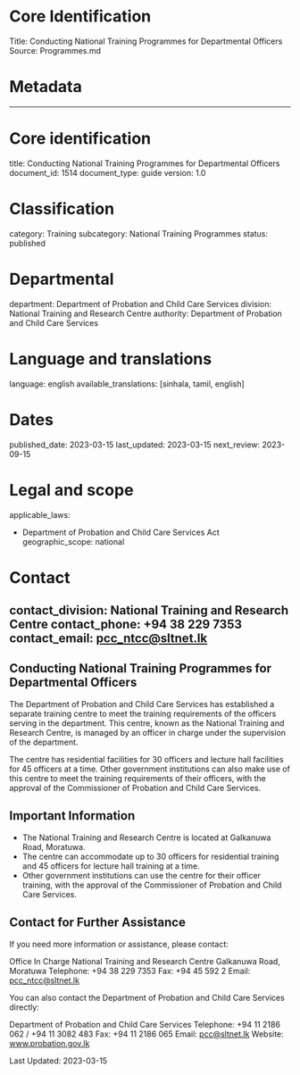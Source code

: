 # Core Identification
Title: Conducting National Training Programmes for Departmental Officers
Source: Programmes.md

# Metadata
---
# Core identification
title: Conducting National Training Programmes for Departmental Officers
document_id: 1514
document_type: guide
version: 1.0

# Classification
category: Training
subcategory: National Training Programmes
status: published

# Departmental
department: Department of Probation and Child Care Services
division: National Training and Research Centre
authority: Department of Probation and Child Care Services

# Language and translations
language: english
available_translations: [sinhala, tamil, english]

# Dates
published_date: 2023-03-15
last_updated: 2023-03-15
next_review: 2023-09-15

# Legal and scope
applicable_laws:
 - Department of Probation and Child Care Services Act
geographic_scope: national

# Contact
contact_division: National Training and Research Centre
contact_phone: +94 38 229 7353
contact_email: pcc_ntcc@sltnet.lk
---

## Conducting National Training Programmes for Departmental Officers

The Department of Probation and Child Care Services has established a separate training centre to meet the training requirements of the officers serving in the department. This centre, known as the National Training and Research Centre, is managed by an officer in charge under the supervision of the department.

The centre has residential facilities for 30 officers and lecture hall facilities for 45 officers at a time. Other government institutions can also make use of this centre to meet the training requirements of their officers, with the approval of the Commissioner of Probation and Child Care Services.

## Important Information

- The National Training and Research Centre is located at Galkanuwa Road, Moratuwa.
- The centre can accommodate up to 30 officers for residential training and 45 officers for lecture hall training at a time.
- Other government institutions can use the centre for their officer training, with the approval of the Commissioner of Probation and Child Care Services.

## Contact for Further Assistance

If you need more information or assistance, please contact:

Office In Charge
National Training and Research Centre
Galkanuwa Road, Moratuwa
Telephone: +94 38 229 7353
Fax: +94 45 592 2
Email: pcc_ntcc@sltnet.lk

You can also contact the Department of Probation and Child Care Services directly:

Department of Probation and Child Care Services
Telephone: +94 11 2186 062 / +94 11 3082 483
Fax: +94 11 2186 065
Email: pcc@sltnet.lk
Website: www.probation.gov.lk

Last Updated: 2023-03-15